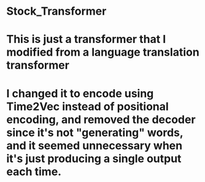 # Stock_Transformer
# This is just a transformer that I modified from a language translation transformer
# I changed it to encode using Time2Vec instead of positional encoding, and removed the decoder since it's not "generating" words, and it seemed unnecessary when it's just producing a single output each time. 
